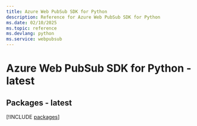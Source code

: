 ```yaml
---
title: Azure Web PubSub SDK for Python
description: Reference for Azure Web PubSub SDK for Python
ms.date: 02/10/2025
ms.topic: reference
ms.devlang: python
ms.service: webpubsub
---
```

# Azure Web PubSub SDK for Python - latest
## Packages - latest
[!INCLUDE [packages](web-pubsub-index.md)]